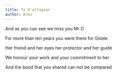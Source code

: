 ```yaml
---
title: To D'artagnan
author: Alex
---
```


And as you can see
we miss you Mr D

For more than ten years
you were there for Gisele

Her friend and her eyes
her protector and her guide

We honour your work
and your commitment to her

And the bond that you shared
can not be compared
